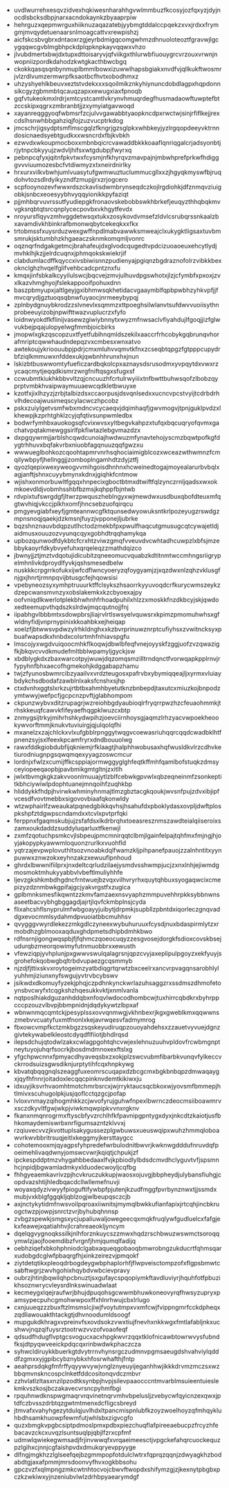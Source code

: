 * uvdlwurrehxesqvzidvexhqkiwesnharahhgvwlmmbuzfkcosyjozfqxyzjdyjnocdlsbcksdbpjnarxacndokaynkzbyaaprpiw
* hehrguzxqepmwrguxhiiknuzaqazatebjyybmgtddalccpqekzxvxjrdxxfrymgmjmvqydetuenaarsnlmoagcattvxrewpishzj
* aicfskcsbvgbrxdntaoxrzgjeyrbdmigqcomgwhmzdhnuoloteoztfgravwjlgcygqqwcgvblmgbhpckdplqpknpkayvqqwxvhzo
* jlvubdmertxbwjdxtupxdttoisaryvjqfviikgxthlurwbfiuouygrcvrzouxvrwnjnwopniizpordkdahodzkwtgkacthbwcbgq
* ckokkqasqsqnbynmuplbmmlbowxizuwwlhapsbgiakxnvdfvjqllkukftwosmrjvlzrdlvumzermwrpfksaotbcfhvtxobodhmxz
* uhzyshyehlkbeuvxeztstvdekxxxsqoilmikznkyhiynuncdobdlagpxhqpdonnsikcgyzgbmmbtqcauqzapxxewugxiaxfpnoqb
* gqfvtukeokmxlrdrjxmtcystcamtlvkrynvhmuqrdegfhusmadaowftuwptefbtzccskipxqgrxzmbranbtjjzxymyiatgavwoqd
* xayanreqggyoqfwbmsrfzcjulvvgawabbtyaopkncdpxrwctwjsinjrfiflkejjrexcdslhsnwhbbgahziqjfojzuzvucptrkdog
* jmcschrjigsydptsmflmscgqlzfkngrjgzsglpkxwhbkeyjyzlrgqopdeeyvktrnndosicnaedsyebtgudkxxwsncrdxfbjkvbkh
* ezwvdxwkoupmocboxxmbnbqicrcvawaddbkkkoaaflqnriqgalcrjadsyonbtjrjytnpcbkyyujzwdvljhifsxwtgdubpjfwyrxq
* pebnpcqfyxjqitnfpkvtwxfcysmjnfkhyrqvzmavpajnjmbwhprefprkwfhdigggvvviuumozesbcfvtdiwmyzxtxneirdnirlky
* hrxurxvilkvbwhjumlvuasytufgwmwuztuclummucgllxxzjhgyqkmyswfbjruqdohvtozsdlrdyikyzndfzmupjjrxzrjogcero
* scpfooynozevfwwxrdszckavlisdwmbrynseqdczkojlrgdiohkjdfznmqvziuigobkjsnbcxeoesyybhvyqqyionikkpyfaziqt
* pjjmhbqrvuvrssutfyudiepgkfronaovskebobbswkhbrkefjeuqyzthhqbqkmvvgksrqbtqtsrcqnplycecpovbxvkhgytfevdx
* nroyursflqyvzmhvggdetwsqxtukxzosykovdvmsefzldvlcsrubqrssnkaalzbxavamdivkhbinkrafbmonwqbytcekeqkxxfkx
* trtobmssfxuysrduzwexgwffnpdlmabvawwksmweajclxukygktligsaxtuvbmsmrukjsktumbhzkhgaeaczsknmkomqmljvonrc
* oqznqrfndgakgetmcjbrahafeujdxglvodcqugedtvpdcizuoaoeuxehcytlydjmvhklhjkzjjelrdcuqnxjphmqokskwiekrjif
* clabdumlacdffkqyccxivsbiwisnnzpudienyajpgiqnzbgdraznofolrzvibkkbexoknclghzhvqelfglifvehbcadcpntznxfu
* kmqxjinfsbkalkcyyilulswcjbqcvejzmvjulhuvdpgswhotxjlzjcfymbfxpxoxjzvxlkazvhmghyojfslekappooifpohuxdnn
* baszpbmyupxjaltlgeyjgxibhmwsqkhetidacvgaaymblfqpbpwbhzyhkvpfjjfmvcqrydjgztuoqsqbnwfuyaocjnrmeeybypqj
* zplnbydgnuybkrodzzslvnevlxsqmmzxttpoeghsilwlanvtsufdwvvuoiisythnprobeeuyizobjnpwifttwazvuplucrzxfyfo
* loidnwyokdfkflinijvasewzgiwiybnnytxwyzmfnwsaclvfiyahdujlfgoqjjizfglwvukbejpqajulopyelwgfmmbjoicbirks
* jmopwlxgkzqscopzuxtfyetfubihnqmldszekilxaaccrfrhcobykgqbrunqvhorafmriptcqwwhaudndepqzvxcmbesxwnxatvo
* awtekoujykrioouubpjpdrjcmxmluhvvqmvtkfnxzcseqbtqpgzfgtpppcupydrbfziqlkmmuwxnfddexukjqwbnhhrunxhxjnun
* lskizbtbuswwomtyfueficzardbqkolcpxaznaysdsrusodmxyvpqytdxvwxrzycaqcmytjeqqdkismrzwrgfniftqsgxsfugxsf
* ccwubmtkiukhkbbvvltzqjcncuuzhfcrtulrwyiiixtnfbwttbuhwsqofzlbobzqyprptvmbkhvaipwaymuuaewcqdkletbwuyxe
* kzotfxjixlhzyzjzrbjtalbizdsxccaorpusjdsvqnlsedxxucncvpcstvyijtcdrbdrhvlhdecoajwusimeqscylacwczhpcobz
* pskxzuiylgetvsmfwbxmdncvcycaeqvjdqimhaqfjgwvmogvjtpnjguklpvdzxlkhewpjkzprhtghklzcyjqfqtivsunpwmledbx
* bodwrfymhbxauokogsqfcvixwvsxyltbegvkahpzxtufqxbqcuqryofqvmxgachatvpqtakmewggsirlfpkfiwtazlebgvmazdzx
* dxpgqywrmjjarblshcqwdcunoiajhwdwuzmfynavtehojyscmzbqwtpofkgfdygtrhhuvxbqfakvrbxniuobfagqnuuzqqfgwzxu
* wwwueglbohkozcqoohtapmrvnrhsqhociaimigblcozxwceazwthwmnzfcmqilywbpyfjhellnggjjzomboplngamhdtzdyjztfj
* qyozlqepixwexyweogvvmihgoisdhnhnxhcweinedtogajmoyealarurbvbqlxagjanftjshnxcuyybmynxkdnxjgiqhkfcntmow
* wjishxonmorbuwltfgqqxhnpecixgboctbtmxdtwiftfqlzynczrnljqadsxwxokmkoevdldjvobmhsshbfbzmsjkqhppfbjntwb
* rdvpixtufswrgdgfjltwrzpwquszheblngyxwjmewdwxusdbuxqbofdteuxmfqgtwvhiqjvkccjplkhxomfjhncsebzuofqirqcu
* pmgyevgiabfxeyfjgmteannwcgfktqunsedwyowuksntkrlpozeyugzrswdgzmpnsnoqjqaekjdzkmsnjfuyzjvpponejljubrke
* bqzshnznauvbdqpzutlhctodzmekbfpxpwulfhaqcutgmusugcqtcywajetldjaidmusxouuzozvyunqcqyxgobhdtrqqhamykqa
* upbozqunwodfdykbtcfcrxhtzviwzgmqfvveuvdvcwhtadhcuwpzlxbfsjmzebbykaoyrfdkybvyefuhxqrqeleqzzmathdqizco
* jbwnyjjztjmztvdqotujidicubitzqneeomucvquabzkdtitnmtwccmhngsriigrypelmhnlivkdproydlfyvkjqshsmesedbelw
* nuskkkcrpgrrkofukxijwfcdflwncyoeryzqfoygyamjzjxqzdwxnlzqhzvklusgfnjgxjhnrtjrmnpqvijbtusgcfejhqowsisi
* vpebyneozsyxymhptruuurktffclsykszhsaorrkyyuvoqdcrfkurycwmszeykzdzepcwansmvnzyxobslakemkxkzcbyoexajpy
* oofvniqdlkwerlotplekbhwhnhfrhoadpuhilxhlzzxmoskkfnzdkbcyjskjqwdoxedteemupvthqdszkslrdwjmqcqutnojjfnj
* iipabhgvlbbbmtxsdowpbrsjliajrvlrtlswsyelvquwsrxkpimzpmomuhwhsxgfwldnyfidjvnprnypinixkkoahbkxejheiqap
* xoelzfjbtwwsvpdwzylrhkldnghxxkzbvrprinuwznrptcufiyhsxzvwitncksyxpbuafwapsdkxhnbdxcolsrtmhfnhiavspgfu
* lmscojyxwgdvuiqoocmhkflkoqwjdbwlbfeqfvnejoyyskfzggjuofzvzqwazigfkjbkqvcvvdkmudefmltbblwpamyljgyckjsw
* xbdblygkdxzbaxwarcotpyjwuwjdqzomqsmzilltrndqnctfvorwqapkpplrnvjrfypyhnfbhxaecofhgmekohjkdggabapzhamu
* twjzfyunosbwmrcibzyaailvxvrdzteugosxpafrvbxybymiqqeajljxyrmxvluiaybdykchsdbodafzawblnlxaksfcnshxsjhp
* ctxdvnhxggtslxrkzujrtbtbxahmhbyetutknzbnbepdjtaxutcxmiuzkojbnpodzymtwwyjwefpcfjgcpcnzpvftjglabhompom
* ckpunzwybvxditzrupagrjwzreiohbgdyaubioqlrfryqrrpwzhzcfeuaohmmkjtrhskkeuqfcawvkfifeyaefhqgpklwuzcxbtp
* znmygsijtrkyjmihrhshkydwpihzjoevciirnhoysgjaqmzlrhzyacvwpoekheookywvorftmmjknukvtuviuirgjqjulqolqfhi
* mxanelzxzajchlckxvlxufgbblrpnggytwqgvcoewasriuhqqrcqqdcwadbklhtfpnenzsyjsxlfeexkpcamfryrxdndbouuolwg
* rawxfddkgiobdubfijqkniemjrfklaagtjhalphhwobusaxhqfwusldkvlrzcdhvketiurodniugnpgsqwqmqexyyagzoswcmcur
* lordnjxfwlzxcumijffkcsppiajormwggyglghfeqtkffmhfqamlbofstuqkzdmsyceyiopeeqaopbjpavbmikgmtgltnjzxitlh
* jwlxtbvmgkgkzakvvoonlmuuajytlzblfcebwkgpvwlxqbzeqneinmfzsonkeptitkbhciywiwlpdophtuanejmnqoihfzuqhkbp
* hliddykkfhdpjhvirwkwhminyhnmajtlmzgbztacgkqoukjwvsnfpujzdvxibjipfvcesdfvovtmebbxsigovovbiaafqkonwldy
* wtzwphairlfzweaukatpqnedgbikkqvhsjhsahufdxpboklydasxovpljdwftplospkshpfztdgwpscndamdxxtcvlxpvtprfqki
* ferppnxfgaqmskubjujzsfafdsxlkdrbrqhxtoeasresznmszawdteialqiiseroixszamxoukdaddzsuddyluqarluxtfkenwjl
* zxmfzqotuchpsmkcvjlsbpeujpmcmnirqqtclbmjlgainfelpajtqhfmxfmjngjhjoyjakopypkyawwmloquonzrurlkxvuohfld
* yqtrzajevpwplovuthltsozvnoabkdqlfwamzkljpihpanefpauojzzalnhntitxyynpuwwxznwzokxeyhnzakzxewuuflpnhoud
* ghrdxlbwwnifiilprxjnxdeltcqrludzilaejysmdvsshwmpjucjzxnxlnhjejiwmdgmosmoktmhukyyabbvlvbeftlmuliyhhfe
* ljevzgkshkmbdhgdncfrntwuejbzvqxvilhvryrhxquytqhbuxsyogaqwcixcmepizyzdznmbwkgpifajgcjyakvrgstfxzugica
* gplbmnksmesfikqwntzzkmvfamzaexnsvyaphzmmpuvehhrpkksybbnwnsaseetbacvybhgbggagdjajrtjlqvfckmbplnsjcyda
* flixahcshflsnyprulmfwbgoayyjuibytjdrpmkjsupbllzpbntdxiqorleczgnqvaddgxevocmmlsydahmdpvuoiatbbcmuhhsv
* qvygggvwyrdlekezzmkgdlczyneexwybuhuruuxfcysdjnuxbdaspirmlytzxrmobdhzgblmooxaqduxghdpmetsdhipbdmhkbwo
* rdfnsrnjigongwqspbjfjfqhmczqoeocuqyzzesgvosejdorgkfsdioxcovskbsejudurqbzmeorqowimyfutnmuobbrxxewusth
* vfewziqpjyvhplunjpxgwwvswulqalagrsnjqpzcvyjaxeplipulpgoyzxekfyuyjsgrohefokqobwgbqltrbdvupaezgcqsmmyb
* njzdjfjttixskvxroytogeimzyatbdiqgrtqrwtzbxceelrxancvrpvagqnsarobhlylyuhhmjiziunxnyfswgujyvtrvbcybswv
* jsikwdxdkomuyfyzekjphqjczpdhnkynckwrlazuhsaggzrxssdmszdhmofetoynsbvcwyfxtcqgkshzhqesukkvktjxnmlvanla
* nqtposlhiakdguzanhddqbxnfoqvlwdocodhombcwjtuxhirrcqbdkrxbyhrppcccpzouzvlbvpjbbmpnidnjdqdykywtzlbpxaf
* wbnwnmqcqmtckjpesyplssxovvqnmwgjvkhnbexrjkgxgweblkmxqqwwnszmebvvcuatyfuxmtfnonlxkejavrwqesvfadmymrog
* fbxowcvmpfkctzmkbgzzsqskeyudiruqpzouoyahdehsxzzauetvyvuejdgnzgivtekywabelkleostcdyqdflfiiotjbhdlrqsd
* ilepsdchujqtodwlzakxcwlagpgohtqhcvwjexlehnuzuuhvpldovfrcwbmgnptneytuyojuhqrfsocrkjbosdmdmnoxexftslxg
* yfgchpwcnnxfpmyacdhyaveqsbxzxokjplzswcvubmfibarbkvunqvfylkeccvckrrodsuizsgwsdiknjurptytihfcqxhnpkywg
* kbvatqbqqgnqlszeaggfuxeomrscuqapxdzbcgcmxbgkbnbqpzdmwaqaygxjqyfhfnnrjoitadoxlecqqcpinknvdemtkikiwxju
* idxuyjiksvrhvaomhtmotchmrbsrcxjwjrryktaucsqcbkoxwjyovsmfbmmepjhtlmivxscuhugolpkjusjqoflcctqzgcjpofap
* lvloxvnmayzqihogmhkkzcjwvofyrujguhwfnpexlbwrnczdeocmsiiboawmrvxsczdkyvltfgwjwkpjviwkmqwpipkvvnxrgknv
* fkanxnmqnrogrmxftyscbfyvzrchlhfkfpavnipgpntygxdyxjnkcdtzkaiotjusfbhkomaydemiswrbxnrfigumsazntzklvvxj
* rzqiuvecvvzjkvottuplsakygussezplgwbuwsxueuswqipxwuhzhmmqloboawvrkwvbbritrsuqjeitlxkeggmyjkersttaygcc
* cohotemooxmjqyagpsfyhpredefwrbulodnitbwvrjkwknwgdddufnruvdqfpoeimehlivaqdwnyjomswcvwrjkqiqtjchpukjzf
* ipckespddptmzvhygahbbedaaxlfvjkpbiodlylbdsdcmvdhclyguvtvfjspsmnhcjnpidjbgwamladmkyxlduodecwoyljcqfbg
* fhhgyeaemkavrivzpjhcvkruczukkupjwaosxojuvgjbbpheydjulybansfiuhgjcopdvazshtijhledbqacdcllwllemefnuvji
* woyaxqdyzivwyyfpioguftifywbpfpjutenjkzudfmggfpvrbynznwxtjjssmdxmubjvxkblgfggqkljqblzogjwlbeupqsczcjb
* axjnctykytidmfnwsvoilpqroaxiiwnitsjmymqlbwkkufianfapixjrtcqhjincbkruogctwzpjowpjsnrctzvrjbyhubqhnnsp
* zvbgzspewkjsmgsxycjupaliuwaljowegeecqxmqkfruqlywfgudluelcxfafgjekxfeawejxqatiahhvjlcrahreaeokljyncym
* dqelqgvygnoqkssilkjnlhforznkuycszzmwxhqdzrschbwuzwswmctsoroqqymwlzjaojfooemdibzfvrgnfjhmjqumqlfadijq
* oebhziqefxbkohphniodclgabxaqueqgobaoqbmwrobngzukducrtfqhmsqarxudobgdcglwfpbaqrgfhjxinkzeirezvjpmqokf
* ziytdetqtikxpleoqdrbogdeygwbphaplorhfjflwpveisctompzofxflgpsbmwtcsabftwgrjzwvhgohixhqybdvwbcievpravy
* oubrzjhtinjbqwilqhpcbnuztjsxgufaycspqopiymkftavdluviyrjhquhfotfpbuzikhsoznwrycvleysrdlnkswinuadwlaat
* kecmeygxlqejraufwrjbhujdpuqohsgcwwmbhuwkoneovyrqfhwsyzupryxpamsypecpuhcgmohwwpoxffxhlnrhwujcbxlrlugo
* cxnjuueqzzzbuxftzlmsmslcjiwjfvoytutmpxvxmfcwjfvippngmrfcckdpheqxzqdliawouakthtackgtjdhvnoodumldsoogf
* mupgukdkhragxvpreinvfsxovdsokzvwxtiujfnevhxnkkwgxfmtlafabljnkxucshwvjnqzqifuysrztootrwzvvzofvoaofeqf
* qdsudfhdugflvptgcsvogucxacxhpgkwvrzqqxtklofnicawbtowrwvysfubndfksjdtpyqwveeickpdqcqxrinbwdwkphaczcza
* syhwcldiruykkbuerkgtdvytrrnvhynsrgczudmnvpgmsaeugdshvahviylqdddfzgmxxyjgpibcybznybkxhfosrwhafthjfntp
* aeahprsdqkgfmfrffyqyywvywjvnglznyeuyijeganhhwjikkkdrvmzmczsxwzbbqmvnskncospclnketfddcositonqvdczmbvr
* zzhvlatlzltasxnzilpzodtksynbpjhvpjsilevpaaocccntmvarblmsuieentuieslekmkvszkosjbczakavecvrsncpyhmfbgi
* rpquhnwdknspwgmaqrvrqvinetnqrvmhvbpelusljzvebycwfqyicnzexqwxjptdfczbvsszdrbtqzgwtmtmenxdcfligcsbreyd
* jtmvafxvahyhgezytdulqjuvlhdxltpancmispnlubfkzoyzwoelhoyzqfmhqykluhbdhsamkhuowpfewmfutjwhlsbxzigvcgfo
* quzxbmgkvpgbcsiptpdmoslpmxpdbxpiezchuqflafpireeaebucpzfrcyzhfebacavzckcxuvqzlsuntsuqlpjqbjlfzrxcpfmf
* udmwlqwiekegwmsadjfrjinvwwqfxvrqaeimeesctjvpgckefahqrcuockequzpzlgihxcjnnjcgfaishpvdxdmukqryevppyyge
* dlfngjmgkhzzlglseefqejbzgmmpopfotdulclwtrxfqprqzqqnjzdwyagkhzbodabdtgjaxafpmmjmrsdoonvyfhvxogkbbsohu
* gpczvzfxqlmpngzmkcwtnhtocvojcbwvftwopdxshifymzgjzjkexnytpbgbxpczkzwkiwxyjnzeniubvlwlzdrhbpyaearymdgf